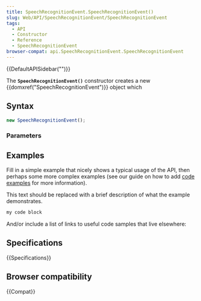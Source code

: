 ```yaml
---
title: SpeechRecognitionEvent.SpeechRecognitionEvent()
slug: Web/API/SpeechRecognitionEvent/SpeechRecognitionEvent
tags:
  - API
  - Constructor
  - Reference
  - SpeechRecognitionEvent
browser-compat: api.SpeechRecognitionEvent.SpeechRecognitionEvent
---
```

{{DefaultAPISidebar("")}}

The **`SpeechRecognitionEvent()`** constructor creates a new {{domxref("SpeechRecognitionEvent")}} object which 

## Syntax

```js
new SpeechRecognitionEvent();
```

### Parameters



## Examples

Fill in a simple example that nicely shows a typical usage of the API, then perhaps some more complex examples (see our guide on how to add [code examples](/en-US/docs/MDN/Contribute/Structures/Code_examples) for more information).

This text should be replaced with a brief description of what the example demonstrates.

```js
my code block
```

And/or include a list of links to useful code samples that live elsewhere:

## Specifications

{{Specifications}}

## Browser compatibility

{{Compat}}

